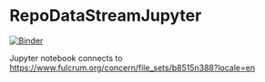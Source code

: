 # RepoDataStreamJupyter
[![Binder](https://mybinder.org/badge_logo.svg)](https://mybinder.org/v2/gh/mutanthumb/RepoDataStreamJupyter/HEAD)

Jupyter notebook connects to https://www.fulcrum.org/concern/file_sets/b8515n388?locale=en
